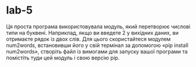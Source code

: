 # lab-5

Ця проста програма використовувала модуль, який перетворює числові типи на буквені. Наприклад, якщо ви введете 2 у вихідних даних, ви отримаєте рядок із двох слів. Для цього скористайтеся модулем num2words, встановивши його у свій термінал за допомогою «pip install num2words», створіть файл із вимогами для запуску вашої програми та помістіть туди цей модуль і свою версію pip. 
